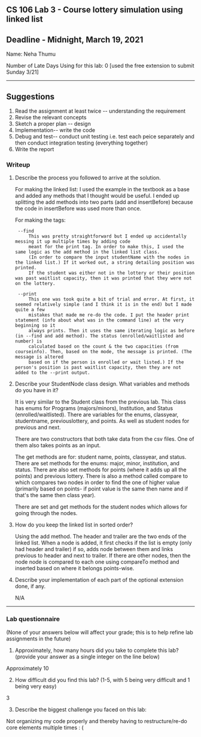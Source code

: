 ## CS 106 Lab 3 - Course lottery simulation using linked list
## Deadline - Midnight, March 19, 2021

Name: Neha Thumu 

Number of Late Days Using for this lab: 0 [used the free extension to submit Sunday 3/21]

---
## Suggestions
1. Read the assignment at least twice -- understanding the requirement
2. Revise the relevant concepts
3. Sketch a proper plan -- design
4. Implementation-- write the code
5. Debug and test-- conduct unit testing i.e. test each peice separately and then conduct integration testing (everything together)
6. Write the report

### Writeup

1. Describe the process you followed to arrive at the solution.

	For making the linked list: I used the example in the textbook as a base and added any methods that I
	thought would be useful. I ended up splitting the add methods into two parts (add and insertBefore) because
	the code in insertBefore was used more than once. 
	
	For making the tags: 
	
		--find
			This was pretty straightforward but I ended up accidentally messing it up multiple times by adding code
			meant for the print tag. In order to make this, I used the same logic as the add method in the linked list class.
			(In order to compare the input studentName with the nodes in the linked list.) If it worked out, a string detailing position was printed. 
			If the student was either not in the lottery or their position was past waitlist capacity, then it was printed that they were not on the lottery.
			
		--print
			This one was took quite a bit of trial and error. At first, it seemed relatively simple (and I think it is in the end) but I made quite a few
			mistakes that made me re-do the code. I put the header print statement (info about what was in the command line) at the very beginning so it 
			always prints. Then it uses the same iterating logic as before (in --find and add method). The status (enrolled/waitlisted and number) is 
			calculated based on the count & the two capacities (from courseinfo). Then, based on the mode, the message is printed. (The message is altered 
			based on if the person is enrolled or wait listed.) If the person's position is past waitlist capacity, then they are not added to the --print output.
	
	
2. Describe your StudentNode class design. What variables and methods do you have in it?

	It is very similar to the Student class from the previous lab. This class has enums for Programs (majors/minors), Institution,
	and Status (enrolled/waitlisted). There are variables for the enums, classyear, studentname, previouslottery, and points.
	As well as student nodes for previous and next. 
	
	There are two constructors that both take data from the csv files. One of them also takes points as an input. 
	
	The get methods are for: student name, points, classyear, and status. There are set methods for the enums: major, minor,
	institution, and status. There are also set methods for points (where it adds up all the points) and previous lottery. There is also
	a method called compare to which compares two nodes in order to find the one of higher value (primarily based on points- if
	point value is the same then name and if that's the same then class year). 
	
	There are set and get methods for the student nodes which allows for going through the nodes. 

3. How do you keep the linked list in sorted order?

	Using the add method. The header and trailer are the two ends of the linked list. When a node is added, it first checks
	if the list is empty (only had header and trailer) if so, adds node between them and links previous to header and next
	to trailer. If there are other nodes, then the node node is compared to each one using compareTo method and inserted 
	based on where it belongs points-wise. 

4. Describe your implementation of each part of the optional extension done, if any.
	
	N/A

---

### Lab questionnaire

(None of your answers below will affect your grade; this is to help refine lab
assignments in the future)

1. Approximately, how many hours did you take to complete this lab? (provide
  your answer as a single integer on the line below)
  
  Approximately 10

2. How difficult did you find this lab? (1-5, with 5 being very difficult and 1
  being very easy)
  
  3

3. Describe the biggest challenge you faced on this lab:

 Not organizing my code properly and thereby having to restructure/re-do core elements multiple times : ( 
